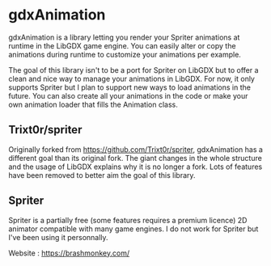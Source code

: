# gdxAnimation

gdxAnimation is a library letting you render your Spriter animations at runtime in the LibGDX game engine. You can easily alter or copy the animations during runtime to customize your animations per example.

The goal of this library isn't to be a port for Spriter on LibGDX but to offer a clean and nice way to manage your animations in LibGDX. For now, it only supports Spriter but I plan to support new ways to load animations in the future. You can also create all your animations in the code or make your own animation loader that fills the Animation class.

## Trixt0r/spriter

Originally forked from https://github.com/Trixt0r/spriter, gdxAnimation has a different goal than its original fork. The giant changes in the whole structure and the usage of LibGDX explains why it is no longer a fork. Lots of features have been removed to better aim the goal of this library.

## Spriter

Spriter is a partially free (some features requires a premium licence) 2D animator compatible with many game engines. I do not work for Spriter but I've been using it personnally.

Website : https://brashmonkey.com/
